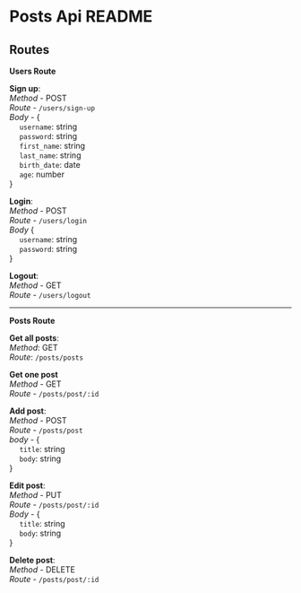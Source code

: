 # Posts Api README

## Routes

**Users Route**

**Sign up**:  
_Method_ - POST  
_Route_ - `/users/sign-up`  
_Body_ - {  
&emsp; `username`: string  
&emsp; `password`: string  
&emsp; `first_name`: string  
&emsp; `last_name`: string  
&emsp; `birth_date`: date  
&emsp; `age`: number  
}

**Login**:  
_Method_ - POST  
_Route_ - `/users/login`  
_Body_ {  
&emsp; `username`: string  
&emsp; `password`: string  
}

**Logout**:  
_Method_ - GET  
_Route_ - `/users/logout`

---

**Posts Route**

**Get all posts**:  
_Method_: GET  
_Route_: `/posts/posts`

**Get one post**  
_Method_ - GET  
_Route_ - `/posts/post/:id`

**Add post**:  
_Method_ - POST  
_Route_ - `/posts/post`  
_body_ - {  
&emsp; `title`: string  
&emsp; `body`: string  
}

**Edit post**:  
_Method_ - PUT  
_Route_ - `/posts/post/:id`  
_Body_ - {  
&emsp; `title`: string  
&emsp; `body`: string  
}

**Delete post**:  
_Method_ - DELETE  
_Route_ - `/posts/post/:id`
